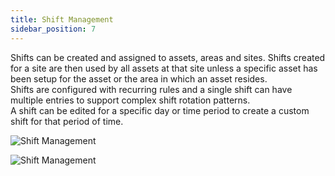 ```yaml
---
title: Shift Management
sidebar_position: 7
---
```

Shifts can be created and assigned to assets, areas and sites. Shifts created for a site are then used by all assets at that site unless a specific asset has been setup for the asset or the area in which an asset resides.  
Shifts are configured with recurring rules and a single shift can have multiple entries to support complex shift rotation patterns.  
A shift can be edited for a specific day or time period to create a custom shift for that period of time.  

![Shift Management](/img/14.png)  

![Shift Management](/img/15.png)  